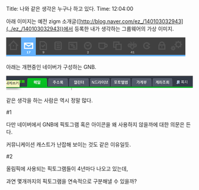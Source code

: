 Title: 나와 같은 생각은 누구나 하고 있다.
Time: 12:04:00

아래 이미지는 예전 zigm
소개글([http://blog.naver.com/ez_/140103032943](../ez_/140103032943))에서 등록한 내가
생각하는 그룹웨어의 가상 이미지.

![](picture_7_ez__ez_.png)

  
  
아래는 개편중인 네이버가 구성하는 GNB.

![](screen_shot_2010-06-09_at_11.58.32_am_ez_.png)

  
  
같은 생각을 하는 사람은 역시 정말 많다.

  
#1

다만 네이버에서 GNB에 픽토그램 혹은 아이콘을 왜 사용하지 않을까에 대한 의문은 든다.

커뮤니케이션 캐스트가 난잡해 보이는 것도 같은 이유일듯.

  
#2

올림픽에 사용되는 픽토그램들이 4년마다 나오고 있는데,

과연 몇개까지의 픽토그램을 연속적으로 구분해낼 수 있을까?

  
  

